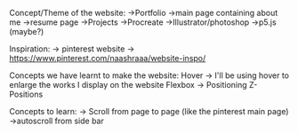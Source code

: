 
Concept/Theme of the website: 
    ->Portfolio
        ->main page containing about me
        ->resume page
        ->Projects
            ->Procreate
            ->Illustrator/photoshop
            ->p5.js (maybe?)

Inspiration:
    -> pinterest website
    -> https://www.pinterest.com/naashraaa/website-inspo/

Concepts we have learnt to make the website: 
    Hover -> I'll be using hover to enlarge the works I display on the website
    Flexbox -> Positioning 
    Z-Positions


Concepts to learn:
    -> Scroll from page to page (like the pinterest main page)
    ->autoscroll from side bar

